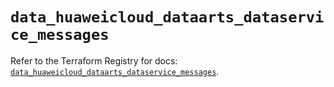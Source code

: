 # `data_huaweicloud_dataarts_dataservice_messages`

Refer to the Terraform Registry for docs: [`data_huaweicloud_dataarts_dataservice_messages`](https://registry.terraform.io/providers/huaweicloud/huaweicloud/1.71.1/docs/data-sources/dataarts_dataservice_messages).

